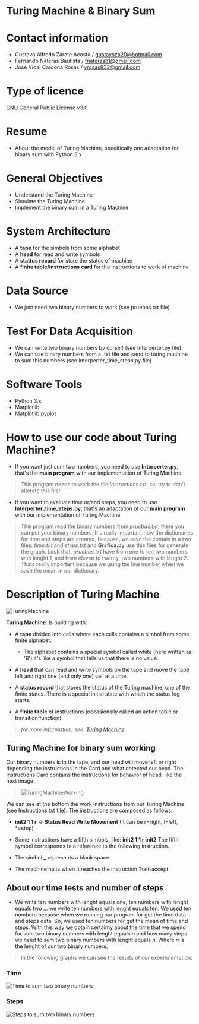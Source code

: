 # Turing Machine & Binary Sum

# Contact information
- Gustavo Alfredo Zárate Acosta / gustavoza20@hotmail.com
- Fernando Nateras Bautista / fnaterasb1@gmail.com
- José Vidal Cardona Rosas / vrosas832@gmail.com

# Type of licence
GNU General Public License v3.0

# Resume 
* About the model of Turing Machine, specifically one adaptation for binary sum with Python 3.x

# General Objectives 
* Understand the Turing Machine
* Simulate the Turing Machine
* Implement the binary sum in a Turing Machine 

# System Architecture
* A **tape** for the simbols from some alphabet
* A **head** for read and write symbols
* A **stattus record** for store the status of machine
* A **finite table/instructions card** for the instructions to work of machine

# Data Source
* We just need two binary numbers to work (see pruebas.txt file) 

# Test For Data Acquisition
* We can write two binary numbers by ourself (see Interperter.py file)
* We can use binary numbers from a .txt file and send to turing machine to sum this numbers (see Interperter_time_steps.py file)

# Software Tools
* Python 3.x
* Matplotlib
* Matplotlib.pyplot

# How to use our code about Turing Machine?
- If you want just sum two numbers, you need to use **Interperter.py**, that's the **main program** with our implementation of Turing Machine
> This program needs to work the file *Instructions.txt*, so, try to don't alterate this file!
- If you want to evaluate time or/and steps, you need to use **Interperter_time_steps.py**, that's an adaptation of our **main program** with our implementation of Turing Machine
> This program read the binary numbers from *pruebas.txt*, there you can put your binary numbers. It's really important how the dictionaries for time and steps are created, because, we save the contain in a two files: *time.txt* and *steps.txt* and **Grafica.py** use this files for generate the graph. 
> Look that, *pruebas.txt* have from one to ten two numbers with lenght 1, and from eleven to twenty, two numbers with lenght 2. Thats really important 
because we using the line number when we save the mean in our dictionary. 

# Description of Turing Machine
![TuringMachine](imagenes/TuringMachine.png)

 **Turing Machine**: Is building with:

  * A **tape** divided into cells where each cells contains a simbol from some finite alphabet. 
      - The alphabet contains a special symbol called white (here written as 'B') it's like a symbol that tells us that there is no value.

  * A **head** that can read and write symbols on the tape and move the tape left and right one (and only one) cell at a time.

  * A **status record** that stores the status of the Turing machine, one of the finite states. There is a special initial state with which the status log starts.

  * A **finite table** of instructions (occasionally called an action table or transition function).
  
> *for more information, see: [Turing Machine](https://es.wikipedia.org/wiki/M%C3%A1quina_de_Turing)*

## Turing Machine for binary sum working
Our binary numbers is in the tape, and our head will move left or right
depending the instructions in the Card and what detected our head. The Instructions Card contains the 
instructions for behavior of head.
like the next image: 
> ![TuringMachineWorking](imagenes/sumBinary.gif)

We can see at the bottom the work instructions from our Turing Machine (see Instructions.txt file).
The instructions are composed as follows:

  * **init2 1 1 r** -> **Status Read Write Movement** (It can be r=right, l=left, *=stop)

  * Some instructions have a fifth simbols, like: **init2 1 1 r init2** The fifth symbol corresponds to a reference to the following instruction.

  * The simbol **_** represents a blank space
  
  * The machine halts when it reaches the instruction 'halt-accept'
  
  ## About our time tests and number of steps 
  - We write ten numbers with lenght equals one, ten numbers with lenght equals two ... we write ten numbers with lenght equals ten. 
  We used ten numbers because when we running our program for get the time data and steps data. So, we used ten numbers for get the mean 
  of time and steps. With this way we obtain certainty about the time that we spend for sum two binary numbers with lenght equals *n* and how many steps we need to sum two binary numbers with lenght equals *n*. Where *n* is the lenght of our two binary numbers. 
 
 > In the following graphs we can see the results of our experimentation:
 ### Time
 ![Time to sum two binary numbers](imagenes/time.png)
 ### Steps
 ![Steps to sum two binary numbers](imagenes/Steps.png)
